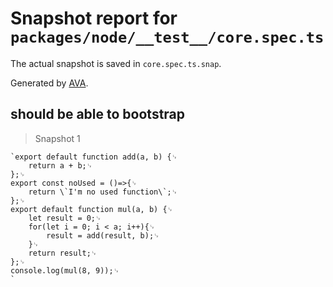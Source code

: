 # Snapshot report for `packages/node/__test__/core.spec.ts`

The actual snapshot is saved in `core.spec.ts.snap`.

Generated by [AVA](https://avajs.dev).

## should be able to bootstrap

> Snapshot 1

    `export default function add(a, b) {␊
        return a + b;␊
    };␊
    export const noUsed = ()=>{␊
        return \`I'm no used function\`;␊
    };␊
    export default function mul(a, b) {␊
        let result = 0;␊
        for(let i = 0; i < a; i++){␊
            result = add(result, b);␊
        }␊
        return result;␊
    };␊
    console.log(mul(8, 9));␊
    `

